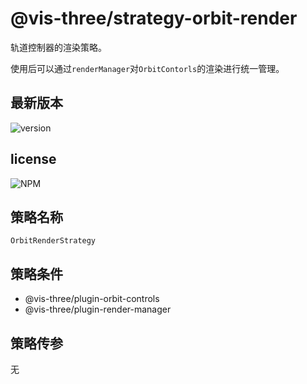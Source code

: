 # @vis-three/strategy-orbit-render

轨道控制器的渲染策略。

使用后可以通过`renderManager`对`OrbitContorls`的渲染进行统一管理。

## 最新版本

<img alt="version" src="https://img.shields.io/npm/v/@vis-three/strategy-orbit-render">

## license

<img alt="NPM" src="https://img.shields.io/npm/l/@vis-three/strategy-orbit-render?color=blue">

## 策略名称

`OrbitRenderStrategy`

## 策略条件

- @vis-three/plugin-orbit-controls
- @vis-three/plugin-render-manager

## 策略传参

无
